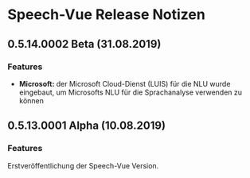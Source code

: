 # Speech-Vue Release Notizen


## 0.5.14.0002 Beta (31.08.2019)

### Features

* **Microsoft:** der Microsoft Cloud-Dienst (LUIS) für die NLU wurde eingebaut, um Microsofts NLU für die Sprachanalyse verwenden zu können


## 0.5.13.0001 Alpha (10.08.2019)

### Features

Erstveröffentlichung der Speech-Vue Version.
